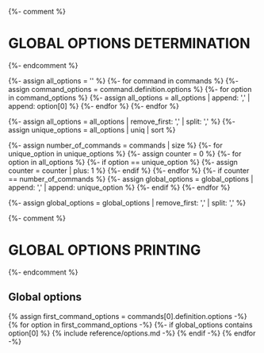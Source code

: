 {%- comment %}
# GLOBAL OPTIONS DETERMINATION
{%- endcomment %}

{%- assign all_options = '' %}
{%- for command in commands %}
   {%- assign command_options = command.definition.options %}
   {%- for option in command_options %}
     {%- assign all_options = all_options | append: ',' | append: option[0] %}
   {%- endfor %}
{%- endfor %}

{%- assign all_options = all_options | remove_first: ',' | split: ',' %}
{%- assign unique_options = all_options | uniq | sort %}

{%- assign number_of_commands = commands | size %}
{%- for unique_option in unique_options %}
   {%- assign counter = 0 %}
   {%- for option in all_options  %}
       {%- if option == unique_option %}
          {%- assign counter = counter | plus: 1 %}
       {%- endif %}
   {%- endfor %}
   {%- if counter == number_of_commands %}
      {%- assign global_options = global_options | append: ',' | append: unique_option %}
   {%- endif %}
{%- endfor %}

{%- assign global_options = global_options | remove_first: ',' | split: ',' %}

{%- comment %}
# GLOBAL OPTIONS PRINTING
{%- endcomment %}

## Global options
{% assign first_command_options = commands[0].definition.options -%}
{% for option in first_command_options -%}
   {%- if global_options contains option[0] %}
{% include reference/options.md -%}
{% endif -%}
{% endfor -%}